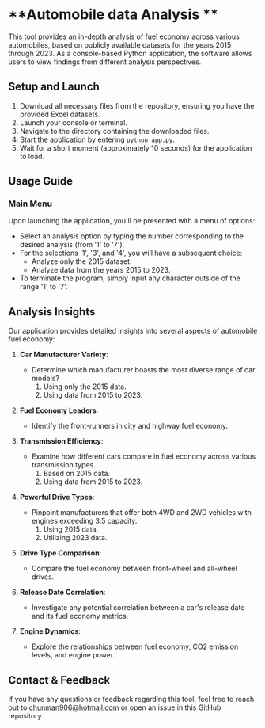 # **Automobile data Analysis **

This tool provides an in-depth analysis of fuel economy across various automobiles, based on publicly available datasets for the years 2015 through 2023. As a console-based Python application, the software allows users to view findings from different analysis perspectives.

## **Setup and Launch**

1. Download all necessary files from the repository, ensuring you have the provided Excel datasets.
2. Launch your console or terminal.
3. Navigate to the directory containing the downloaded files.
4. Start the application by entering `python app.py`.
5. Wait for a short moment (approximately 10 seconds) for the application to load.

## **Usage Guide**

### **Main Menu**

Upon launching the application, you'll be presented with a menu of options:
- Select an analysis option by typing the number corresponding to the desired analysis (from '1' to '7').
- For the selections '1', '3', and '4', you will have a subsequent choice:
  - Analyze only the 2015 dataset.
  - Analyze data from the years 2015 to 2023.
- To terminate the program, simply input any character outside of the range '1' to '7'.

## **Analysis Insights**

Our application provides detailed insights into several aspects of automobile fuel economy:

1. **Car Manufacturer Variety**: 
   - Determine which manufacturer boasts the most diverse range of car models?
     1. Using only the 2015 data.
     2. Using data from 2015 to 2023.

2. **Fuel Economy Leaders**: 
   - Identify the front-runners in city and highway fuel economy.

3. **Transmission Efficiency**: 
   - Examine how different cars compare in fuel economy across various transmission types.
     1. Based on 2015 data.
     2. Using data from 2015 to 2023.

4. **Powerful Drive Types**: 
   - Pinpoint manufacturers that offer both 4WD and 2WD vehicles with engines exceeding 3.5 capacity.
     1. Using 2015 data.
     2. Utilizing 2023 data.

5. **Drive Type Comparison**: 
   - Compare the fuel economy between front-wheel and all-wheel drives.

6. **Release Date Correlation**: 
   - Investigate any potential correlation between a car's release date and its fuel economy metrics.

7. **Engine Dynamics**: 
   - Explore the relationships between fuel economy, CO2 emission levels, and engine power.

## **Contact & Feedback**

If you have any questions or feedback regarding this tool, feel free to reach out to <chunman906@hotmail.com> or open an issue in this GitHub repository.
